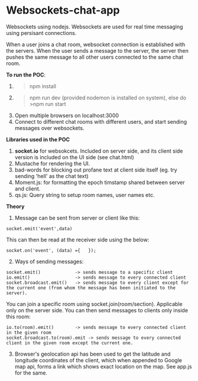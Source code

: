 # Websockets-chat-app
Websockets using nodejs. Websockets are used for real time messaging using persisant connections.

When a user joins a chat room, websocket connection is established with the servers. When the user sends a message to the server, the server then pushes the same message to all other users connected to the same chat room.

**To run the POC**:
1) >npm install
2) >npm run dev (provided nodemon is installed on system), else do >npm run start
3) Open multiple browsers on localhost:3000
4) Connect to different chat rooms with different users, and start sending messages over websockets.

**Libraries used in the POC**
1. **socket.io** for websokcets. Included on server side, and its client side version is included on the UI side (see chat.html)
2. Mustache for rendering the UI.
3. bad-words for blocking out profane text at client side itself (eg. try sending 'hell' as the chat text) 
4. Moment.js: for formatting the epoch timstamp shared between server and client.
5. qs.js: Query string to setup room names, user names etc. 

**Theory**
1. Message can be sent from server or client like this:
```
socket.emit('event',data)
```
This can then be read at the receiver side using the below:
```
socket.on('event', (data) ={   });
```

2. Ways of sending messages:
```
socket.emit()             -> sends message to a specific client
io.emit()                 -> sends message to every connected client
socket.broadcast.emit()   -> sends message to every client except for the current one (from whom the message has been initiated to the server).
```
You can join a specific room using socket.join(room/section). Applicable only on the server side. You can then send messages to clients only inside this room:
```
io.to(room).emit()        -> sends message to every connected client in the given room
socket.broadcast.to(room).emit -> sends message to every connected client in the given room except the current one.
```

3. Browser's geolocation api has been used to get the latitude and longitude coordinates of the client, which when appended to Google map api, forms a link which shows exact location on the map. See app.js for the same.

